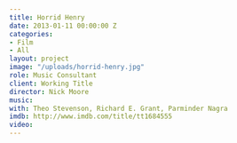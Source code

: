 ```yaml
---
title: Horrid Henry
date: 2013-01-11 00:00:00 Z
categories:
- Film
- All
layout: project
image: "/uploads/horrid-henry.jpg"
role: Music Consultant
client: Working Title
director: Nick Moore
music: 
with: Theo Stevenson, Richard E. Grant, Parminder Nagra
imdb: http://www.imdb.com/title/tt1684555
video: 
---
```


